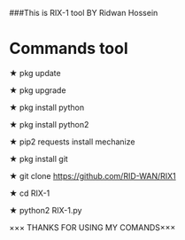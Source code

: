 ###This is  RIX-1 tool BY Ridwan Hossein


  # Commands tool
  
 ★ pkg update
 
 ★ pkg upgrade 
 
 ★ pkg install python 
 
 ★ pkg install python2
 
 ★ pip2 requests install mechanize
 
 ★ pkg install git
 
 ★ git clone https://github.com/RID-WAN/RIX1
  
 ★ cd RIX-1
 
 ★ python2 RIX-1.py
 
 ××× THANKS FOR USING MY COMANDS×××
